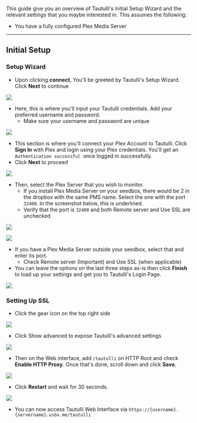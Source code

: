 This guide give you an overview of Tautulli's Initial Setup Wizard and the relevant settings that you maybe interested in. This assumes the following:

* You have a fully configured Plex Media Server

***

## Initial Setup
### Setup Wizard

* Upon clicking **connect**, You'll be greeted by Tautulli's Setup Wizard. Click **Next** to continue

![](https://docs.usbx.me/uploads/images/gallery/2020-03/scaled-1680-/image-1584546853549.png)

* Here, this is where you'll input your Tautulli credentials. Add your preferred username and password. 
  * Make sure your username and password are unique

![](https://docs.usbx.me/uploads/images/gallery/2020-03/scaled-1680-/image-1584546935873.png)

* This section is where you'll connect your Plex Account to Tautulli. Click **Sign In** with Plex and login using your Plex credentials. You'll get an `Authentication successful `once logged in successfully.
* Click **Next** to proceed

![](https://docs.usbx.me/uploads/images/gallery/2020-03/scaled-1680-/image-1584547052889.png)

* Then, select the Plex Server that you wish to monitor.
  * If you install Plex Media Server on your seedbox, there would be 2 in the dropbox with the same PMS name. Select the one with the port `32400`. In the screenshot below, this is underlined.
  * Verify that the port is `32400` and both Remote server and Use SSL are unchecked

![](https://docs.usbx.me/uploads/images/gallery/2020-03/scaled-1680-/image-1584547429753.png)

![](https://docs.usbx.me/uploads/images/gallery/2020-03/scaled-1680-/image-1584547520457.png)

  * If you have a Plex Media Server outside your seedbox, select that and enter its port.
    * Check Remote server (Important) and Use SSL (when applicable)
* You can leave the options on the last three steps as-is then click **Finish** to load up your settings and get you to Tautulli's Login Page.

![](https://docs.usbx.me/uploads/images/gallery/2020-05/image-1590144667345.png)

### Setting Up SSL

* Click the gear icon on the top right side

![](https://docs.usbx.me/uploads/images/gallery/2020-05/image-1590155133634.png)

* Click Show advanced to expose Tautulli's advanced settings

![](https://docs.usbx.me/uploads/images/gallery/2020-05/image-1590155439065.png)

* Then on the Web interface, add `/tautulli` on HTTP Root and check **Enable HTTP Proxy**. Once that's done, scroll down and click **Save**.

![](https://docs.usbx.me/uploads/images/gallery/2020-05/image-1590155576285.png)

* Click **Restart** and wait for 30 seconds.

![](https://docs.usbx.me/uploads/images/gallery/2020-05/image-1590155673835.png)

* You can now access Tautulli Web Interface via `https://{username}.{servername}.usbx.me/tautulli`